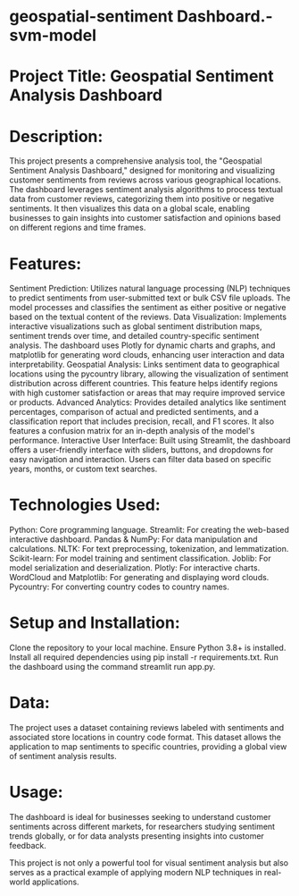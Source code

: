 # geospatial-sentiment Dashboard.-svm-model
# Project Title: Geospatial Sentiment Analysis Dashboard
# Description:
This project presents a comprehensive analysis tool, the "Geospatial Sentiment Analysis Dashboard," designed for monitoring and visualizing customer sentiments from reviews across various geographical locations. The dashboard leverages sentiment analysis algorithms to process textual data from customer reviews, categorizing them into positive or negative sentiments. It then visualizes this data on a global scale, enabling businesses to gain insights into customer satisfaction and opinions based on different regions and time frames.

# Features:
Sentiment Prediction: Utilizes natural language processing (NLP) techniques to predict sentiments from user-submitted text or bulk CSV file uploads. The model processes and classifies the sentiment as either positive or negative based on the textual content of the reviews.
Data Visualization: Implements interactive visualizations such as global sentiment distribution maps, sentiment trends over time, and detailed country-specific sentiment analysis. The dashboard uses Plotly for dynamic charts and graphs, and matplotlib for generating word clouds, enhancing user interaction and data interpretability.
Geospatial Analysis: Links sentiment data to geographical locations using the pycountry library, allowing the visualization of sentiment distribution across different countries. This feature helps identify regions with high customer satisfaction or areas that may require improved service or products.
Advanced Analytics: Provides detailed analytics like sentiment percentages, comparison of actual and predicted sentiments, and a classification report that includes precision, recall, and F1 scores. It also features a confusion matrix for an in-depth analysis of the model's performance.
Interactive User Interface: Built using Streamlit, the dashboard offers a user-friendly interface with sliders, buttons, and dropdowns for easy navigation and interaction. Users can filter data based on specific years, months, or custom text searches.
# Technologies Used:
Python: Core programming language.
Streamlit: For creating the web-based interactive dashboard.
Pandas & NumPy: For data manipulation and calculations.
NLTK: For text preprocessing, tokenization, and lemmatization.
Scikit-learn: For model training and sentiment classification.
Joblib: For model serialization and deserialization.
Plotly: For interactive charts.
WordCloud and Matplotlib: For generating and displaying word clouds.
Pycountry: For converting country codes to country names.
# Setup and Installation:
Clone the repository to your local machine.
Ensure Python 3.8+ is installed.
Install all required dependencies using pip install -r requirements.txt.
Run the dashboard using the command streamlit run app.py.
# Data:
The project uses a dataset containing reviews labeled with sentiments and associated store locations in country code format. This dataset allows the application to map sentiments to specific countries, providing a global view of sentiment analysis results.

# Usage:
The dashboard is ideal for businesses seeking to understand customer sentiments across different markets, for researchers studying sentiment trends globally, or for data analysts presenting insights into customer feedback.

This project is not only a powerful tool for visual sentiment analysis but also serves as a practical example of applying modern NLP techniques in real-world applications.
